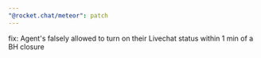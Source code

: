 ```yaml
---
"@rocket.chat/meteor": patch
---
```


fix: Agent's falsely allowed to turn on their Livechat status within 1 min of a BH closure
